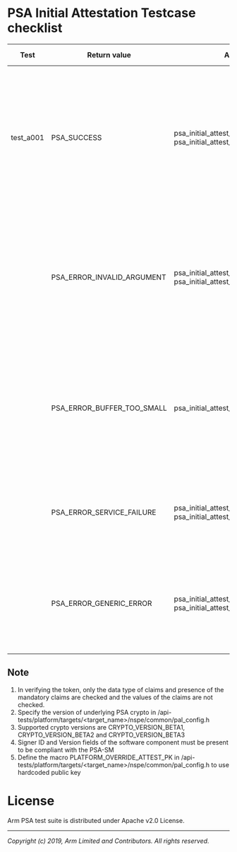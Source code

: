 # PSA Initial Attestation Testcase checklist

| Test      | Return value                         | API                                                               | Test Algorithm                                                                                                                                                  | Test Cases                                                                                                                                                                                             |
|-----------|--------------------------------------|-------------------------------------------------------------------|-----------------------------------------------------------------------------------------------------------------------------------------------------------------|-------------------------------------------------------------------------------------------------------------------------------------------------------------------------------------------------------|
| test_a001 | PSA_SUCCESS               | psa_initial_attest_get_token()<br />psa_initial_attest_get_token_size() | 1. Provide correct inputs to API with described challenge sizes  <br />2. Expect API to return this define as return value each time  <br />3. Verify the token | 1. Challenge_size = 32 <br />2. Challenge_size = 48 <br />3. Challenge_size = 64                                                                                                         |
|           | PSA_ERROR_INVALID_ARGUMENT         | psa_initial_attest_get_token()<br />psa_initial_attest_get_token_size() | 1. Provide described challenge sizes to the API along with other valid parameters <br />2. Expect API to return this define as return value each time           | 1. Challenge_size is zero <br />2. Invalid challenge size between 0 and 32 <br />3. Invalid challenge size between 32 and 64  <br />4. Challenge_size is greater than MAX_CHALLENGE_SIZE |
|           | PSA_ERROR_BUFFER_TOO_SMALL | psa_initial_attest_get_token()                                    | 1. Provide described taken size to the API along with other valid parameters <br />2. Expect API to return this define as return value each time                | 1. Token_size as zero<br />2. Token_size less than challenge size                                                                                                                                         |
|           | PSA_ERROR_SERVICE_FAILURE           | psa_initial_attest_get_token()<br />psa_initial_attest_get_token_size() | Can't simulate. Test can't generate stimulus where attestation initialisation fails                                                                             |                                                                                                                                                                                                       |
|           | PSA_ERROR_GENERIC_ERROR               | psa_initial_attest_get_token()<br />psa_initial_attest_get_token_size() | Can't simulate. Test can't generate stimulus where unexpected error happened during API operation                                                               |                                                                                                                                                                                                       |

## Note

1. In verifying the token, only the data type of claims and presence of the mandatory claims are checked and the values of the claims are not checked. <br />
2. Specify the version of underlying PSA crypto in  <psa-arch-tests>/api-tests/platform/targets/<target_name>/nspe/common/pal_config.h <br />
3. Supported crypto versions are CRYPTO_VERSION_BETA1, CRYPTO_VERSION_BETA2 and CRYPTO_VERSION_BETA3 <br />
4. Signer ID and Version fields of the software component must be present to be compliant with the PSA-SM <br />
5. Define the macro PLATFORM_OVERRIDE_ATTEST_PK in <psa-arch-tests>/api-tests/platform/targets/<target_name>/nspe/common/pal_config.h to use hardcoded public key <br />

# License
Arm PSA test suite is distributed under Apache v2.0 License.

--------------

*Copyright (c) 2019, Arm Limited and Contributors. All rights reserved.*
